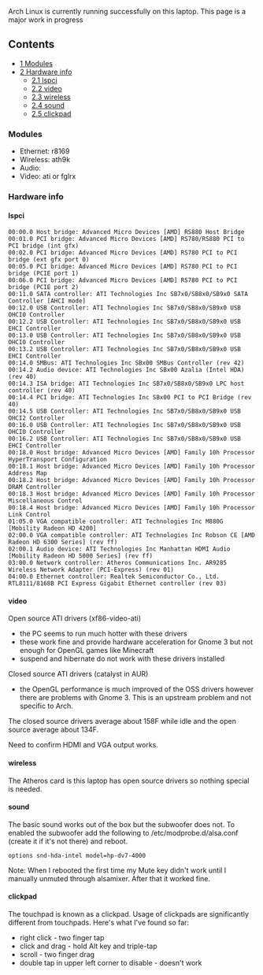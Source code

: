 Arch Linux is currently running successfully on this laptop. This page is a major work in progress

## Contents

*   [1 Modules](#Modules)
*   [2 Hardware info](#Hardware_info)
    *   [2.1 lspci](#lspci)
    *   [2.2 video](#video)
    *   [2.3 wireless](#wireless)
    *   [2.4 sound](#sound)
    *   [2.5 clickpad](#clickpad)

### Modules

*   Ethernet: r8169
*   Wireless: ath9k
*   Audio:
*   Video: ati or fglrx

### Hardware info

#### lspci

```
00:00.0 Host bridge: Advanced Micro Devices [AMD] RS880 Host Bridge
00:01.0 PCI bridge: Advanced Micro Devices [AMD] RS780/RS880 PCI to PCI bridge (int gfx)
00:02.0 PCI bridge: Advanced Micro Devices [AMD] RS780 PCI to PCI bridge (ext gfx port 0)
00:05.0 PCI bridge: Advanced Micro Devices [AMD] RS780 PCI to PCI bridge (PCIE port 1)
00:06.0 PCI bridge: Advanced Micro Devices [AMD] RS780 PCI to PCI bridge (PCIE port 2)
00:11.0 SATA controller: ATI Technologies Inc SB7x0/SB8x0/SB9x0 SATA Controller [AHCI mode]
00:12.0 USB Controller: ATI Technologies Inc SB7x0/SB8x0/SB9x0 USB OHCI0 Controller
00:12.2 USB Controller: ATI Technologies Inc SB7x0/SB8x0/SB9x0 USB EHCI Controller
00:13.0 USB Controller: ATI Technologies Inc SB7x0/SB8x0/SB9x0 USB OHCI0 Controller
00:13.2 USB Controller: ATI Technologies Inc SB7x0/SB8x0/SB9x0 USB EHCI Controller
00:14.0 SMBus: ATI Technologies Inc SBx00 SMBus Controller (rev 42)
00:14.2 Audio device: ATI Technologies Inc SBx00 Azalia (Intel HDA) (rev 40)
00:14.3 ISA bridge: ATI Technologies Inc SB7x0/SB8x0/SB9x0 LPC host controller (rev 40)
00:14.4 PCI bridge: ATI Technologies Inc SBx00 PCI to PCI Bridge (rev 40)
00:14.5 USB Controller: ATI Technologies Inc SB7x0/SB8x0/SB9x0 USB OHCI2 Controller
00:16.0 USB Controller: ATI Technologies Inc SB7x0/SB8x0/SB9x0 USB OHCI0 Controller
00:16.2 USB Controller: ATI Technologies Inc SB7x0/SB8x0/SB9x0 USB EHCI Controller
00:18.0 Host bridge: Advanced Micro Devices [AMD] Family 10h Processor HyperTransport Configuration
00:18.1 Host bridge: Advanced Micro Devices [AMD] Family 10h Processor Address Map
00:18.2 Host bridge: Advanced Micro Devices [AMD] Family 10h Processor DRAM Controller
00:18.3 Host bridge: Advanced Micro Devices [AMD] Family 10h Processor Miscellaneous Control
00:18.4 Host bridge: Advanced Micro Devices [AMD] Family 10h Processor Link Control
01:05.0 VGA compatible controller: ATI Technologies Inc M880G [Mobility Radeon HD 4200]
02:00.0 VGA compatible controller: ATI Technologies Inc Robson CE [AMD Radeon HD 6300 Series] (rev ff)
02:00.1 Audio device: ATI Technologies Inc Manhattan HDMI Audio [Mobility Radeon HD 5000 Series] (rev ff)
03:00.0 Network controller: Atheros Communications Inc. AR9285 Wireless Network Adapter (PCI-Express) (rev 01)
04:00.0 Ethernet controller: Realtek Semiconductor Co., Ltd. RTL8111/8168B PCI Express Gigabit Ethernet controller (rev 03)

```

#### video

Open source ATI drivers (xf86-video-ati)

*   the PC seems to run much hotter with these drivers
*   these work fine and provide hardware acceleration for Gnome 3 but not enough for OpenGL games like Minecraft
*   suspend and hibernate do not work with these drivers installed

Closed source ATI drivers (catalyst in AUR)

*   the OpenGL performance is much improved of the OSS drivers however there are problems with Gnome 3\. This is an upstream problem and not specific to Arch.

The closed source drivers average about 158F while idle and the open source average about 134F.

Need to confirm HDMI and VGA output works.

#### wireless

The Atheros card is this laptop has open source drivers so nothing special is needed.

#### sound

The basic sound works out of the box but the subwoofer does not. To enabled the subwoofer add the following to /etc/modprobe.d/alsa.conf (create it if it's not there) and reboot.

 `options snd-hda-intel model=hp-dv7-4000` 

Note: When I rebooted the first time my Mute key didn't work until I manually unmuted through alsamixer. After that it worked fine.

#### clickpad

The touchpad is known as a clickpad. Usage of clickpads are significantly different from touchpads. Here's what I've found so far:

*   right click - two finger tap
*   click and drag - hold Alt key and triple-tap
*   scroll - two finger drag
*   double tap in upper left corner to disable - doesn't work